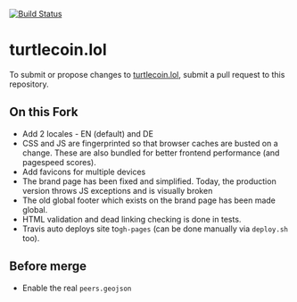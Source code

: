 [![Build Status](https://travis-ci.org/ar-x/turtlecoin.lol.svg?branch=master)](https://travis-ci.org/ar-x/turtlecoin.lol)

# turtlecoin.lol

To submit or propose changes to [turtlecoin.lol](https://turtlecoin.lol), submit a pull request to this repository.


## On this Fork

* Add 2 locales - EN (default) and DE
* CSS and JS are fingerprinted so that browser caches are busted on a change. These are also bundled for better frontend performance (and pagespeed scores).
* Add favicons for multiple devices
* The brand page has been fixed and simplified. Today, the production version throws JS exceptions and is visually broken
* The old global footer which exists on the brand page has been made global. 
* HTML validation and dead linking checking is done in tests.
* Travis auto deploys site to`gh-pages` (can be done manually via `deploy.sh` too).


## Before merge

* Enable the real `peers.geojson`
